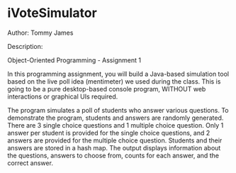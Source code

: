 # iVoteSimulator

Author: Tommy James

Description:

Object-Oriented Programming - Assignment 1

In this programming assignment, you will build a Java-based simulation tool based on the live
poll idea (mentimeter) we used during the class. This is going to be a pure desktop-based
console program, WITHOUT web interactions or graphical UIs required.

The program simulates a poll of students who answer various questions. To demonstrate the program, students and answers are randomly generated. There are 3 single choice questions and 1 multiple choice question. Only 1 answer per student is provided for the single choice questions, and 2 answers are provided for the multiple choice question. Students and their answers are stored in a hash map. The output displays information about the questions, answers to choose from, counts for each answer, and the correct answer.
